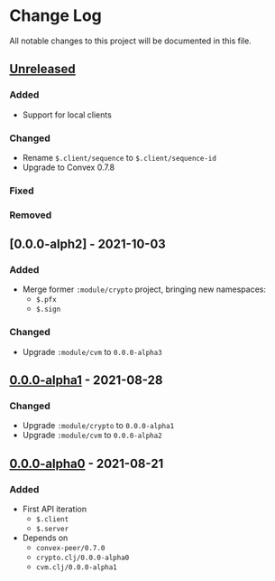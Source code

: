# Change Log

All notable changes to this project will be documented in this file.



## [Unreleased]

### Added

- Support for local clients

### Changed

- Rename `$.client/sequence` to `$.client/sequence-id`
- Upgrade to Convex 0.7.8

### Fixed

### Removed



## [0.0.0-alph2] - 2021-10-03

### Added

- Merge former `:module/crypto` project, bringing new namespaces:
    - `$.pfx`
    - `$.sign`

### Changed

- Upgrade `:module/cvm` to `0.0.0-alpha3`



## [0.0.0-alpha1] - 2021-08-28

### Changed

- Upgrade `:module/crypto` to `0.0.0-alpha1`
- Upgrade `:module/cvm` to `0.0.0-alpha2`



## [0.0.0-alpha0] - 2021-08-21

### Added

- First API iteration
    - `$.client`
    - `$.server`
- Depends on
    - `convex-peer/0.7.0`
    - `crypto.clj/0.0.0-alpha0`
    - `cvm.clj/0.0.0-alpha1`



[Unreleased]:   https://github.com/convex-dev/convex.cljc/compare/net/0.0.0-alpha2...HEAD
[0.0.0-alpha2]: https://github.com/convex-dev/convex.cljc/compare/net/0.0.0-alpha1...net/0.0.0-alpha2
[0.0.0-alpha1]: https://github.com/convex-dev/convex.cljc/compare/net/0.0.0-alpha0...net/0.0.0-alpha1
[0.0.0-alpha0]: https://github.com/convex-dev/convex.cljc/releases/tag/net/0.0.0-alpha0

